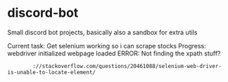 # discord-bot
Small discord bot projects, basically also a sandbox for extra utils


Current task:
Get selenium working so i can scrape stocks
Progress:
  webdriver initialized
  webpage loaded
  ERROR: Not finding the xpath stuff?

            ://stackoverflow.com/questions/20461088/selenium-web-driver-is-unable-to-locate-element/
